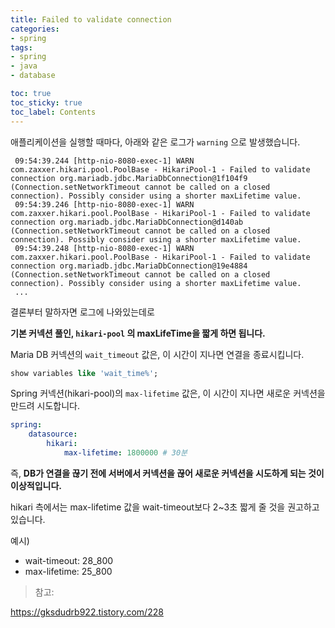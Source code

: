 ```yaml
---
title: Failed to validate connection
categories:
- spring
tags:
- spring
- java
- database

toc: true
toc_sticky: true
toc_label: Contents
---
```


애플리케이션을 실행할 때마다, 아래와 같은 로그가 `warning` 으로 발생했습니다.

```
 09:54:39.244 [http-nio-8080-exec-1] WARN  com.zaxxer.hikari.pool.PoolBase - HikariPool-1 - Failed to validate connection org.mariadb.jdbc.MariaDbConnection@1f104f9 (Connection.setNetworkTimeout cannot be called on a closed connection). Possibly consider using a shorter maxLifetime value.
 09:54:39.246 [http-nio-8080-exec-1] WARN  com.zaxxer.hikari.pool.PoolBase - HikariPool-1 - Failed to validate connection org.mariadb.jdbc.MariaDbConnection@d140ab (Connection.setNetworkTimeout cannot be called on a closed connection). Possibly consider using a shorter maxLifetime value.
 09:54:39.248 [http-nio-8080-exec-1] WARN  com.zaxxer.hikari.pool.PoolBase - HikariPool-1 - Failed to validate connection org.mariadb.jdbc.MariaDbConnection@19e4884 (Connection.setNetworkTimeout cannot be called on a closed connection). Possibly consider using a shorter maxLifetime value.
 ...
```

결론부터 말하자면 로그에 나와있는데로

**기본 커넥션 풀인, `hikari-pool` 의 maxLifeTime을 짧게 하면 됩니다.**

Maria DB 커넥션의 `wait_timeout` 값은, 이 시간이 지나면 연결을 종료시킵니다.

```sql
show variables like 'wait_time%';
```

Spring 커넥션(hikari-pool)의 `max-lifetime` 값은, 이 시간이 지나면 새로운 커넥션을 만드려 시도합니다.

```yaml
spring:
    datasource:
        hikari:
            max-lifetime: 1800000 # 30분
```

즉, **DB가 연결을 끊기 전에 서버에서 커넥션을 끊어 새로운 커넥션을 시도하게 되는 것이 이상적입니다.**

hikari 측에서는 max-lifetime 값을 wait-timeout보다 2~3초 짧게 줄 것을 권고하고 있습니다.

예시)

- wait-timeout: 28_800
- max-lifetime: 25_800

> 참고:

https://gksdudrb922.tistory.com/228
>
